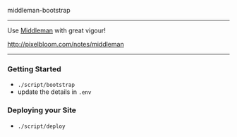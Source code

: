 middleman-bootstrap

*****

Use [Middleman](http://middlemanapp.com/) with great vigour!

http://pixelbloom.com/notes/middleman

*****

### Getting Started

- `./script/bootstrap`
- update the details in `.env`

### Deploying your Site

- `./script/deploy`
